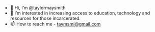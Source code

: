 - 👋 Hi, I’m @taylormaysmith
- 👀 I’m interested in increasing access to education, technology and resources for those incarcerated.
- 📫 How to reach me - taymsmi@gmail.com

<!---
taylormaysmith/taylormaysmith is a ✨ special ✨ repository because its `README.md` (this file) appears on your GitHub profile.
You can click the Preview link to take a look at your changes.
--->
